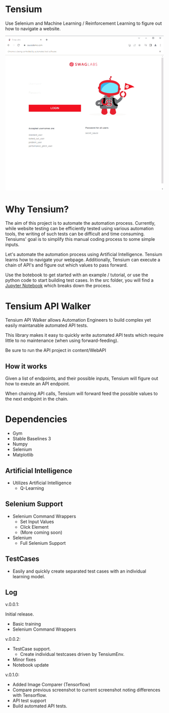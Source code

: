 # Tensium
Use Selenium and Machine Learning / Reinforcement Learning to figure out how to navigate a website.

![Tensium In Action](https://github.com/montraydavis/Tensium/blob/main/Tensium-src/content/001.gif?raw=true)

# Why Tensium?

The aim of this project is to automate the automation process. Currently, while website testing can be efficiently tested using various automation tools, the writing of such tests can be difficult and time consuming. Tensiums' goal is to simplify this manual coding process to some simple inputs.

Let's automate the automation process using Artificial Intelligence. Tensium learns how to navigate your webpage. Additionally, Tensium can execute a chain of API's and figure out which values to pass forward.

Use the botebook to get started with an example / tutorial, or use the python code to start building test cases.
In the src folder, you will find a [Jupyter Notebook](https://github.com/montraydavis/Tensium/blob/main/Tensium-src/notebook.ipynb) which breaks down the process.

# Tensium API Walker

Tensium API Walker allows Automation Engineers to build complex yet easily maintanable automated API tests.

This library makes it easy to quickly write automated API tests which require little to no maintenance (when using forward-feeding).

Be sure to run the API project in content/WebAPI

## How it works

Given a list of endpoints, and their possible inputs, Tensium will figure out how to exeute an API endpoint.

When chaining API calls, Tensium will forward feed the possible values to the next endpoint in the chain.

# Dependencies

- Gym
- Stable Baselines 3
- Numpy
- Selenium
- Matplotlib

## Artificial Intelligence

- Utilizes Artificial Intelligence
  - Q-Learning

## Selenium Support
- Selenium Command Wrappers
  - Set Input Values
  - Click Element
  - (More coming soon)
- Selenium
  - Full Selenium Support

## TestCases
- Easily and quickly create separated test cases with an individual learning model.

## Log

v.0.0.1:

Initial release.

- Basic training
- Selenium Command Wrappers

v.0.0.2:

- TestCase support.
  - Create individual testcases driven by TensiumEnv.
- Minor fixes
- Notebook update

v.0.1.0:
- Added Image Comparer (Tensorflow)
 - Compare previous screenshot to current screenshot noting differences with Tensorflow.
- API test support
 - Build automated API tests.